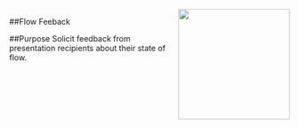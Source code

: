 <img src="http://montanacodeschool.com/wp-content/uploads/2015/06/MCS_LOGO_v1.png" width="200" align="right"/>

##Flow Feeback

##Purpose
Solicit feedback from presentation recipients about their state of flow.
